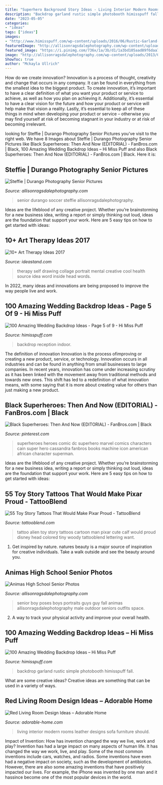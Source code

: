 ```yaml
---
title: "Superhero Background Story Ideas - Living Interior Modern Rooms Leather Designs Sofa Furniture Should"
description: "Backdrop garland rustic simple photobooth himisspuff fall"
date: "2023-05-05"
categories:
- "ideas"
tags: ["ideas"]
images:
- "http://www.himisspuff.com/wp-content/uploads/2016/06/Rustic-Garland-wedding-backdrop.jpg"
featuredImage: "http://allisonragsdalephotography.com/wp-content/uploads/2013/05/allisonragsdalephotography-11.jpg"
featured_image: "https://i.pinimg.com/736x/1a/3b/d1/1a3bd105aad89f6daa7c408181d7ec6c.jpg"
image: "http://allisonragsdalephotography.com/wp-content/uploads/2013/05/allisonragsdalephotography-11.jpg"
ShowToc: true
author: "Mckayla Ullrich"
---
```



How do we create innovation?
Innovation is a process of thought, creativity and change that occurs in any company. It can be found in everything from the smallest idea to the biggest product. To create innovation, it’s important to have a clear definition of what you want your product or service to achieve, as well as how you plan on achieving it. Additionally, it’s essential to have a clear vision for the future and how your product or service will help make that vision a reality. Lastly, it’s essential to keep all of these things in mind when developing your product or service – otherwise you may find yourself at risk of becoming stagnant in your industry or at risk of becoming irrelevant.

	

		
looking for Steffie | Durango Photography Senior Pictures you've visit to the right web. We have 8 Images about Steffie | Durango Photography Senior Pictures like Black Superheroes: Then And Now (EDITORIAL) - FanBros.com | Black, 100 Amazing Wedding Backdrop Ideas – Hi Miss Puff and also Black Superheroes: Then And Now (EDITORIAL) - FanBros.com | Black. Here it is:
		
    
## Steffie | Durango Photography Senior Pictures

<img loading=lazy src="http://allisonragsdalephotography.com/wp-content/uploads/2013/05/allisonragsdalephotography-11.jpg" onerror="this.onerror=null;this.src='https://tse4.mm.bing.net/th?id=OIP.ZEzp4iK0rZP84jD_ZeQsTAHaLI&amp;pid=15.1';" alt="Steffie | Durango Photography Senior Pictures">

_Source: allisonragsdalephotography.com_

>senior durango soccer steffie allisonragsdalephotography. 

	

Ideas are the lifeblood of any creative project. Whether you’re brainstorming for a new business idea, writing a report or simply thinking out loud, ideas are the foundation that support your work. Here are 5 easy tips on how to get started with ideas: 

    
## 10+ Art Therapy Ideas 2017

<img loading=lazy src="http://ideastand.com/wp-content/uploads/2014/05/art-therapy-ideas/12-art-therapy-ideas.jpg" onerror="this.onerror=null;this.src='https://tse3.mm.bing.net/th?id=OIP.7hIxjGXegd7aaFnlzaj2qAHaLc&amp;pid=15.1';" alt="10+ Art Therapy Ideas 2017">

_Source: ideastand.com_

>therapy self drawing collage portrait mental creative cool health source idea word inside head words. 

	

In 2022, many ideas and innovations are being proposed to improve the way people live and work.

    
## 100 Amazing Wedding Backdrop Ideas - Page 5 Of 9 - Hi Miss Puff

<img loading=lazy src="http://www.himisspuff.com/wp-content/uploads/2016/06/indoor-wedding-reception-backdrop.jpg" onerror="this.onerror=null;this.src='https://tse3.mm.bing.net/th?id=OIP.DgpZnQ7Z4HBrPNwqgjNq4QHaLH&amp;pid=15.1';" alt="100 Amazing Wedding Backdrop Ideas - Page 5 of 9 - Hi Miss Puff">

_Source: himisspuff.com_

>backdrop reception indoor. 

	

The definition of innovation
Innovation is the process ofimproving or creating a new product, service, or technology. Innovation occurs in all industries and can be found in anything from small businesses to large companies. In recent years, innovation has come under increasing scrutiny as it has been linked with the movement away from traditional methods and towards new ones. This shift has led to a redefinition of what innovation means, with some saying that it is more about creating value for others than just making a new product.

    
## Black Superheroes: Then And Now (EDITORIAL) - FanBros.com | Black

<img loading=lazy src="https://i.pinimg.com/736x/1a/3b/d1/1a3bd105aad89f6daa7c408181d7ec6c.jpg" onerror="this.onerror=null;this.src='https://tse2.mm.bing.net/th?id=OIP.nugy1qNJkhZn7YMPct0CwAHaKr&amp;pid=15.1';" alt="Black Superheroes: Then And Now (EDITORIAL) - FanBros.com | Black">

_Source: pinterest.com_

>superheroes heroes comic dc superhero marvel comics characters cain super hero cassandra fanbros books machine icon american african character superman. 

	

Ideas are the lifeblood of any creative project. Whether you’re brainstorming for a new business idea, writing a report or simply thinking out loud, ideas are the foundation that support your work. Here are 5 easy tips on how to get started with ideas: 

    
## 55 Toy Story Tattoos That Would Make Pixar Proud - TattooBlend

<img loading=lazy src="https://tattooblend.com/wp-content/uploads/2015/11/clawmen-toystory-tattoo.jpg" onerror="this.onerror=null;this.src='https://tse2.mm.bing.net/th?id=OIP.2B5jlXyK89eLewGGrEItfAHaKw&amp;pid=15.1';" alt="55 Toy Story Tattoos That Would Make Pixar Proud - TattooBlend">

_Source: tattooblend.com_

>tattoo alien toy story tattoos cartoon man pixar cute calf would proud disney head colored tiny woody tattooblend lettering want. 

	

1. Get inspired by nature. natures beauty is a major source of inspiration for creative individuals. Take a walk outside and see the beauty around you.

    
## Animas High School Senior Photos

<img loading=lazy src="http://allisonragsdalephotography.com/wp-content/uploads/2012/10/DSC2846.jpg" onerror="this.onerror=null;this.src='https://tse2.mm.bing.net/th?id=OIP.z0a015MYEhIfUujOPQkB-wAAAA&amp;pid=15.1';" alt="Animas High School Senior Photos">

_Source: allisonragsdalephotography.com_

>senior boy poses boys portraits guys guy fall animas allisonragsdalephotography male outdoor seniors outfits space. 

	

2. A way to track your physical activity and improve your overall health.

    
## 100 Amazing Wedding Backdrop Ideas – Hi Miss Puff

<img loading=lazy src="http://www.himisspuff.com/wp-content/uploads/2016/06/Rustic-Garland-wedding-backdrop.jpg" onerror="this.onerror=null;this.src='https://tse3.mm.bing.net/th?id=OIP.kwgwyMp1kxtF38juloT5DAHaLH&amp;pid=15.1';" alt="100 Amazing Wedding Backdrop Ideas – Hi Miss Puff">

_Source: himisspuff.com_

>backdrop garland rustic simple photobooth himisspuff fall. 

	

What are some creative ideas?
Creative ideas are something that can be used in a variety of ways.

    
## Red Living Room Design Ideas – Adorable Home

<img loading=lazy src="https://adorable-home.com/wp-content/gallery/red-living-room-design-ideas/red-living-room-design-ideas-4.jpg" onerror="this.onerror=null;this.src='https://tse2.mm.bing.net/th?id=OIP.qEtSGrbQtZdX_manp6MywgHaFj&amp;pid=15.1';" alt="Red Living Room Design Ideas – Adorable Home">

_Source: adorable-home.com_

>living interior modern rooms leather designs sofa furniture should. 

	

Impact of Invention: How has invention changed the way we live, work and play?
Invention has had a large impact on many aspects of human life. It has changed the way we work, live, and play. Some of the most common inventions include cars, watches, and radios. Some inventions have even had a negative impact on society, such as the development of antibiotics. However, there are also some amazing inventions that have positively impacted our lives. For example, the iPhone was invented by one man and it hassince become one of the most popular devices in the world.

